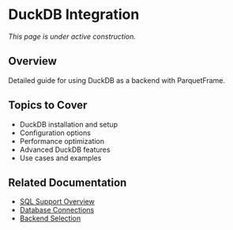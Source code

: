 # DuckDB Integration

_This page is under active construction._

## Overview

Detailed guide for using DuckDB as a backend with ParquetFrame.

## Topics to Cover

- DuckDB installation and setup
- Configuration options
- Performance optimization
- Advanced DuckDB features
- Use cases and examples

## Related Documentation

- [SQL Support Overview](index.md)
- [Database Connections](databases.md)
- [Backend Selection](../backends.md)
